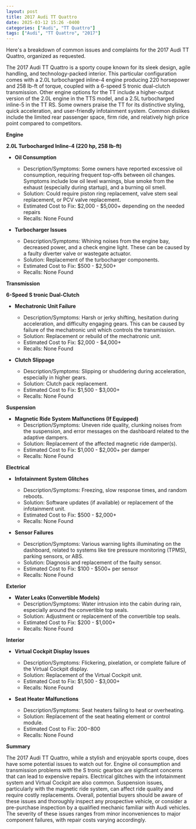 ```yaml
---
layout: post
title: 2017 Audi TT Quattro
date: 2025-03-12 15:26 -0400
categories: ["Audi", "TT Quattro"]
tags: ["Audi", "TT Quattro", "2017"]
---
```

Here's a breakdown of common issues and complaints for the 2017 Audi TT Quattro, organized as requested.

The 2017 Audi TT Quattro is a sporty coupe known for its sleek design, agile handling, and technology-packed interior. This particular configuration comes with a 2.0L turbocharged inline-4 engine producing 220 horsepower and 258 lb-ft of torque, coupled with a 6-speed S tronic dual-clutch transmission. Other engine options for the TT include a higher-output version of the 2.0L engine in the TTS model, and a 2.5L turbocharged inline-5 in the TT RS. Some owners praise the TT for its distinctive styling, quick acceleration, and user-friendly infotainment system. Common dislikes include the limited rear passenger space, firm ride, and relatively high price point compared to competitors.

**Engine**

**2.0L Turbocharged Inline-4 (220 hp, 258 lb-ft)**

*   **Oil Consumption**
    *   Description/Symptoms: Some owners have reported excessive oil consumption, requiring frequent top-offs between oil changes. Symptoms include low oil level warnings, blue smoke from the exhaust (especially during startup), and a burning oil smell.
    *   Solution: Could require piston ring replacement, valve stem seal replacement, or PCV valve replacement.
    *   Estimated Cost to Fix: $2,000 - $5,000+ depending on the needed repairs
    *   Recalls: None Found

*   **Turbocharger Issues**
    *   Description/Symptoms: Whining noises from the engine bay, decreased power, and a check engine light. These can be caused by a faulty diverter valve or wastegate actuator.
    *   Solution: Replacement of the turbocharger components.
    *   Estimated Cost to Fix: $500 - $2,500+
    *   Recalls: None Found

**Transmission**

**6-Speed S tronic Dual-Clutch**

*   **Mechatronic Unit Failure**
    *   Description/Symptoms: Harsh or jerky shifting, hesitation during acceleration, and difficulty engaging gears. This can be caused by failure of the mechatronic unit which controls the transmission.
    *   Solution: Replacement or rebuild of the mechatronic unit.
    *   Estimated Cost to Fix: $2,000 - $4,000+
    *   Recalls: None Found

*   **Clutch Slippage**
    *   Description/Symptoms: Slipping or shuddering during acceleration, especially in higher gears.
    *   Solution: Clutch pack replacement.
    *   Estimated Cost to Fix: $1,500 - $3,000+
    *   Recalls: None Found

**Suspension**

*   **Magnetic Ride System Malfunctions (If Equipped)**
    *   Description/Symptoms: Uneven ride quality, clunking noises from the suspension, and error messages on the dashboard related to the adaptive dampers.
    *   Solution: Replacement of the affected magnetic ride damper(s).
    *   Estimated Cost to Fix: $1,000 - $2,000+ per damper
    *   Recalls: None Found

**Electrical**

*   **Infotainment System Glitches**
    *   Description/Symptoms: Freezing, slow response times, and random reboots.
    *   Solution: Software updates (if available) or replacement of the infotainment unit.
    *   Estimated Cost to Fix: $500 - $2,000+
    *   Recalls: None Found

*   **Sensor Failures**
    *   Description/Symptoms: Various warning lights illuminating on the dashboard, related to systems like tire pressure monitoring (TPMS), parking sensors, or ABS.
    *   Solution: Diagnosis and replacement of the faulty sensor.
    *   Estimated Cost to Fix: $100 - $500+ per sensor
    *   Recalls: None Found

**Exterior**

*   **Water Leaks (Convertible Models)**
    *   Description/Symptoms: Water intrusion into the cabin during rain, especially around the convertible top seals.
    *   Solution: Adjustment or replacement of the convertible top seals.
    *   Estimated Cost to Fix: $200 - $1,000+
    *   Recalls: None Found

**Interior**

*   **Virtual Cockpit Display Issues**
    *   Description/Symptoms: Flickering, pixelation, or complete failure of the Virtual Cockpit display.
    *   Solution: Replacement of the Virtual Cockpit unit.
    *   Estimated Cost to Fix: $1,500 - $3,000+
    *   Recalls: None Found

*   **Seat Heater Malfunctions**
    *   Description/Symptoms: Seat heaters failing to heat or overheating.
    *   Solution: Replacement of the seat heating element or control module.
    *   Estimated Cost to Fix: $200-$800
    *   Recalls: None Found

**Summary**

The 2017 Audi TT Quattro, while a stylish and enjoyable sports coupe, does have some potential issues to watch out for. Engine oil consumption and transmission problems with the S tronic gearbox are significant concerns that can lead to expensive repairs. Electrical glitches with the infotainment system and Virtual Cockpit are also common. Suspension issues, particularly with the magnetic ride system, can affect ride quality and require costly replacements. Overall, potential buyers should be aware of these issues and thoroughly inspect any prospective vehicle, or consider a pre-purchase inspection by a qualified mechanic familiar with Audi vehicles. The severity of these issues ranges from minor inconveniences to major component failures, with repair costs varying accordingly.

